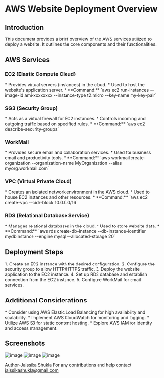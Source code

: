 <h1>AWS Website Deployment Overview</h1>

<h2>Introduction</h2>
This document provides a brief overview of the AWS services utilized to deploy a website. It outlines the core components and their functionalities.

<h2>AWS Services</h2>
<h3>EC2 (Elastic Compute Cloud)</h3>
* Provides virtual servers (instances) in the cloud.
* Used to host the website's application server.
* **Command:** `aws ec2 run-instances --image-id ami-xxxxxxxx --instance-type t2.micro --key-name my-key-pair`

<h3>SG3 (Security Group)</h3>
* Acts as a virtual firewall for EC2 instances.
* Controls incoming and outgoing traffic based on specified rules.
* **Command:** `aws ec2 describe-security-groups`

<h3>WorkMail</h3>
* Provides secure email and collaboration services.
* Used for business email and productivity tools.
* **Command:** `aws workmail create-organization --organization-name MyOrganization --alias myorg.workmail.com`

<h3>VPC (Virtual Private Cloud)</h3>
* Creates an isolated network environment in the AWS cloud.
* Used to house EC2 instances and other resources.
* **Command:** `aws ec2 create-vpc --cidr-block 10.0.0.0/16`

<h3>RDS (Relational Database Service)</h3>
* Manages relational databases in the cloud.
* Used to store website data.
* **Command:** `aws rds create-db-instance --db-instance-identifier mydbinstance --engine mysql --allocated-storage 20`

<h2>Deployment Steps</h2>
1. Create an EC2 instance with the desired configuration.
2. Configure the security group to allow HTTP/HTTPS traffic.
3. Deploy the website application to the EC2 instance.
4. Set up RDS database and establish connection from the EC2 instance.
5. Configure WorkMail for email services.

<h2>Additional Considerations</h2>
* Consider using AWS Elastic Load Balancing for high availability and scalability.
* Implement AWS CloudWatch for monitoring and logging.
* Utilize AWS S3 for static content hosting.
* Explore AWS IAM for identity and access management.

<h2>Screenshots</h2>

![image](https://github.com/user-attachments/assets/0915284c-aca1-4d39-abb8-e9e205a69cdb)
![image](https://github.com/user-attachments/assets/389bbb9f-04a1-4ec9-af48-35b0681d2409)
![image](https://github.com/user-attachments/assets/2482785a-39df-4bf5-8274-546cf7b5225e)






Author-Jaissika Shukla
For any contributions and help contact jaissikashukla@gmail.com
